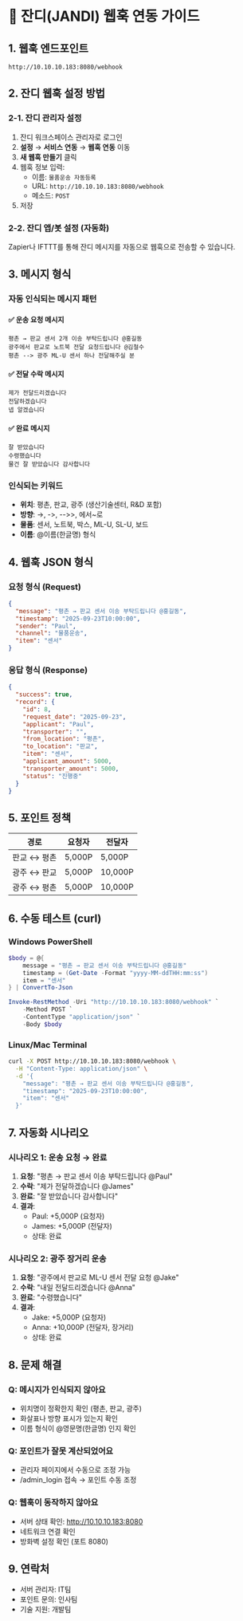 # 🔗 잔디(JANDI) 웹훅 연동 가이드

## 1. 웹훅 엔드포인트
```
http://10.10.10.183:8080/webhook
```

## 2. 잔디 웹훅 설정 방법

### 2-1. 잔디 관리자 설정
1. 잔디 워크스페이스 관리자로 로그인
2. **설정** → **서비스 연동** → **웹훅 연동** 이동
3. **새 웹훅 만들기** 클릭
4. 웹훅 정보 입력:
   - 이름: `물품운송 자동등록`
   - URL: `http://10.10.10.183:8080/webhook`
   - 메소드: `POST`
5. 저장

### 2-2. 잔디 앱/봇 설정 (자동화)
Zapier나 IFTTT를 통해 잔디 메시지를 자동으로 웹훅으로 전송할 수 있습니다.

## 3. 메시지 형식

### 자동 인식되는 메시지 패턴

#### ✅ 운송 요청 메시지
```
평촌 → 판교 센서 2개 이송 부탁드립니다 @홍길동
광주에서 판교로 노트북 전달 요청드립니다 @김철수
평촌 --> 광주 ML-U 센서 하나 전달해주실 분
```

#### ✅ 전달 수락 메시지
```
제가 전달드리겠습니다
전달하겠습니다
넵 알겠습니다
```

#### ✅ 완료 메시지
```
잘 받았습니다
수령했습니다
물건 잘 받았습니다 감사합니다
```

### 인식되는 키워드
- **위치**: 평촌, 판교, 광주 (생산기술센터, R&D 포함)
- **방향**: →, ->, -->>, 에서~로
- **물품**: 센서, 노트북, 박스, ML-U, SL-U, 보드
- **이름**: @이름(한글명) 형식

## 4. 웹훅 JSON 형식

### 요청 형식 (Request)
```json
{
  "message": "평촌 → 판교 센서 이송 부탁드립니다 @홍길동",
  "timestamp": "2025-09-23T10:00:00",
  "sender": "Paul",
  "channel": "물품운송",
  "item": "센서"
}
```

### 응답 형식 (Response)
```json
{
  "success": true,
  "record": {
    "id": 8,
    "request_date": "2025-09-23",
    "applicant": "Paul",
    "transporter": "",
    "from_location": "평촌",
    "to_location": "판교",
    "item": "센서",
    "applicant_amount": 5000,
    "transporter_amount": 5000,
    "status": "진행중"
  }
}
```

## 5. 포인트 정책

| 경로 | 요청자 | 전달자 |
|------|--------|--------|
| 판교 ↔ 평촌 | 5,000P | 5,000P |
| 광주 ↔ 판교 | 5,000P | 10,000P |
| 광주 ↔ 평촌 | 5,000P | 10,000P |

## 6. 수동 테스트 (curl)

### Windows PowerShell
```powershell
$body = @{
    message = "평촌 → 판교 센서 이송 부탁드립니다 @홍길동"
    timestamp = (Get-Date -Format "yyyy-MM-ddTHH:mm:ss")
    item = "센서"
} | ConvertTo-Json

Invoke-RestMethod -Uri "http://10.10.10.183:8080/webhook" `
    -Method POST `
    -ContentType "application/json" `
    -Body $body
```

### Linux/Mac Terminal
```bash
curl -X POST http://10.10.10.183:8080/webhook \
  -H "Content-Type: application/json" \
  -d '{
    "message": "평촌 → 판교 센서 이송 부탁드립니다 @홍길동",
    "timestamp": "2025-09-23T10:00:00",
    "item": "센서"
  }'
```

## 7. 자동화 시나리오

### 시나리오 1: 운송 요청 → 완료
1. **요청**: "평촌 → 판교 센서 이송 부탁드립니다 @Paul"
2. **수락**: "제가 전달하겠습니다 @James"
3. **완료**: "잘 받았습니다 감사합니다"
4. **결과**:
   - Paul: +5,000P (요청자)
   - James: +5,000P (전달자)
   - 상태: 완료

### 시나리오 2: 광주 장거리 운송
1. **요청**: "광주에서 판교로 ML-U 센서 전달 요청 @Jake"
2. **수락**: "내일 전달드리겠습니다 @Anna"
3. **완료**: "수령했습니다"
4. **결과**:
   - Jake: +5,000P (요청자)
   - Anna: +10,000P (전달자, 장거리)
   - 상태: 완료

## 8. 문제 해결

### Q: 메시지가 인식되지 않아요
- 위치명이 정확한지 확인 (평촌, 판교, 광주)
- 화살표나 방향 표시가 있는지 확인
- 이름 형식이 @영문명(한글명) 인지 확인

### Q: 포인트가 잘못 계산되었어요
- 관리자 페이지에서 수동으로 조정 가능
- /admin_login 접속 → 포인트 수동 조정

### Q: 웹훅이 동작하지 않아요
- 서버 상태 확인: http://10.10.10.183:8080
- 네트워크 연결 확인
- 방화벽 설정 확인 (포트 8080)

## 9. 연락처
- 서버 관리자: IT팀
- 포인트 문의: 인사팀
- 기술 지원: 개발팀